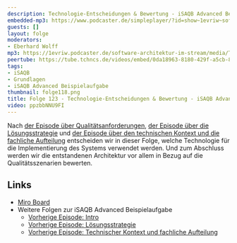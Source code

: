 ```yaml
---
description: Technologie-Entscheidungen & Bewertung - iSAQB Advanced Beispielaufgabe
embedded-mp3: https://www.podcaster.de/simpleplayer/?id=show~1evriw~software-architektur-im-stream~pod-4611427326704aad901fdc5caa&v=1655471288
guests: []
layout: folge
moderators:
- Eberhard Wolff
mp3: https://1evriw.podcaster.de/software-architektur-im-stream/media/Technologie-Entscheidungen_Bewertung_iSAQB_Advanced_Beispielaufgabe.mp3
peertube: https://tube.tchncs.de/videos/embed/0da18963-8180-429f-a5cb-8c3ba6fa60da
tags:
- iSAQB
- Grundlagen
- iSAQB Advanced Beispielaufgabe
thumbnail: folge118.png
title: Folge 123 - Technologie-Entscheidungen & Bewertung - iSAQB Advanced Beispielaufgabe
video: ppzbbNNU9FI
---
```


 
Nach [der Episode über
Qualitätsanforderungen](/2022/04/29/folge117.html), [der Episode über
die Lösungsstrategie](/2022/05/06/folge118.html) und [der Episode über
den technischen Kontext und die fachliche
Aufteilung](/2022/05/06/folge118.html) entscheiden wir in dieser
Folge, welche Technologie für die Implementierung des Systems
verwendet werden. Und zum Abschluss werden wir die entstandenen
Architektur vor allem in Bezug auf die Qualitätsszenarien bewerten.

## Links

* [Miro Board](/sketchnotes/folge123-miro-board.pdf)
* Weitere Folgen zur iSAQB Advanced Beispielaufgabe
  * [Vorherige Episode: Intro](/2022/04/29/folge117.html)
  * [Vorherige Episode: Lösungsstrategie](/2022/05/06/folge118.html)
  * [Vorherige Episode: Technischer Kontext und fachliche
    Aufteilung](/2022/05/20/folge120.html)

